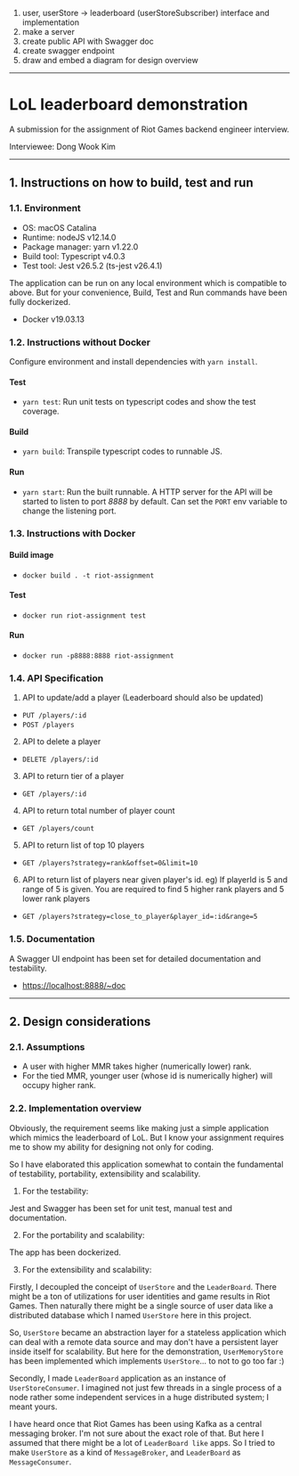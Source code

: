 1. user, userStore -> leaderboard (userStoreSubscriber) interface and implementation
2. make a server
3. create public API with Swagger doc
4. create swagger endpoint
5. draw and embed a diagram for design overview 

---


# LoL leaderboard demonstration

A submission for the assignment of Riot Games backend engineer interview.

Interviewee: Dong Wook Kim 


---


## 1. Instructions on how to build, test and run

### 1.1. Environment

- OS: macOS Catalina
- Runtime: nodeJS v12.14.0
- Package manager: yarn v1.22.0
- Build tool: Typescript v4.0.3
- Test tool: Jest v26.5.2 (ts-jest v26.4.1)

The application can be run on any local environment which is compatible to above.
But for your convenience, Build, Test and Run commands have been fully dockerized.

- Docker v19.03.13



### 1.2. Instructions without Docker
Configure environment and install dependencies with `yarn install`. 

#### Test
- `yarn test`: Run unit tests on typescript codes and show the test coverage.

#### Build
- `yarn build`: Transpile typescript codes to runnable JS.

#### Run
- `yarn start`: Run the built runnable. A HTTP server for the API will be started to listen to
                port *8888* by default. Can set the `PORT` env variable to change the listening port.



### 1.3. Instructions with Docker

#### Build image
- `docker build . -t riot-assignment`

#### Test
- `docker run riot-assignment test`

#### Run
- `docker run -p8888:8888 riot-assignment`



### 1.4. API Specification

1. API to update/add a player (Leaderboard should also be updated)
- `PUT /players/:id`
- `POST /players`

2. API to delete a player
- `DELETE /players/:id`

3. API to return tier of a player
- `GET /players/:id`

4. API to return total number of player count
- `GET /players/count`

5. API to return list of top 10 players
- `GET /players?strategy=rank&offset=0&limit=10`

6. API to return list of players near given player's id. eg) If playerId is 5 and range of 5 is given.
   You are required to find 5 higher rank players and 5 lower rank players
- `GET /players?strategy=close_to_player&player_id=:id&range=5`


### 1.5. Documentation

A Swagger UI endpoint has been set for detailed documentation and testability.

- [https://localhost:8888/~doc](https://localhost:8888/~doc)

---


## 2. Design considerations

### 2.1. Assumptions
- A user with higher MMR takes higher (numerically lower) rank.
- For the tied MMR, younger user (whose id is numerically higher) will occupy higher rank.

### 2.2. Implementation overview

Obviously, the requirement seems like making just a simple application which mimics the leaderboard of LoL.
But I know your assignment requires me to show my ability for designing not only for coding.

So I have elaborated this application somewhat to contain the fundamental of testability, portability,
extensibility and scalability.


1. For the testability:

Jest and Swagger has been set for unit test, manual test and documentation.


2. For the portability and scalability:
 
The app has been dockerized.


3. For the extensibility and scalability:

Firstly, I decoupled the conceipt of `UserStore` and the `LeaderBoard`. There might be a ton of utilizations
for user identities and game results in Riot Games. Then naturally there might be a single source of user data
like a distributed database which I named `UserStore` here in this project.

So, `UserStore` became an abstraction layer for a stateless application which can deal with a remote data
source and may don't have a persistent layer inside itself for scalability. But here for the demonstration,
`UserMemoryStore` has been implemented which implements `UserStore`... to not to go too far :)

Secondly, I made `LeaderBoard` application as an instance of `UserStoreConsumer`. I imagined
not just few threads in a single process of a node rather some independent services in a huge distributed
system; I meant yours.

I have heard once that Riot Games has been using Kafka as a central messaging broker. I'm not sure about
the exact role of that. But here I assumed that there might be a lot of `LeaderBoard like` apps.
So I tried to make `UserStore` as a kind of `MessageBroker`, and `LeaderBoard` as `MessageConsumer`.
 